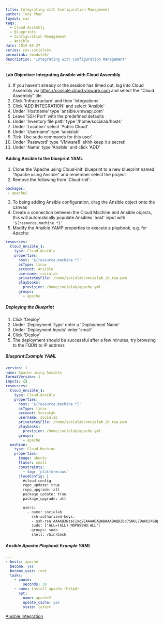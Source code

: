 ```yaml
---
title: Integrating with Configuration Management
author: Tony Phan
layout: cas
tags:
  - Cloud Assembly
  - Blueprints
  - Configuration Management
  - Ansible
date: 2019-05-27
series: cas-socialabs
permalink: /module5/
description: 'Integrating with Configuration Management'
---
```


#### Lab Objective: Integrating Ansible with Cloud Assembly
1.  If you haven't already or the session has timed out, log into Cloud Assembly via <https://console.cloud.vmware.com> and select the "Cloud Assembly" tile.
2.  Click 'Infrastructure' and then 'Integrations'
3.  Click 'ADD INTEGRATION' and select 'Ansible'
4.  Under 'Hostname' type 'ansible.vmwapj.com'
5.  Leave 'SSH Port' with the predefined defaults
6.  Under 'Inventory file path' type '/home/socialab/hosts'
7.  Under 'Location' select 'Public Cloud'
8.  Under 'Username' type 'socialab'
9.  Tick 'Use sudo commands for this user'
10. Under 'Password' type 'VMware1!' shhh keep it a secret!
11. Under 'Name' type 'Ansible' and click 'ADD'  

#### Adding Ansible to the blueprint YAML
1.  Clone the 'Apache using Cloud-init' blueprint to a new blueprint named "Apache using Ansible" and remember select the project
2.  Remove the following from 'Cloud-init':
```yaml
packages:
 - apache2
```
3.  To being adding Ansible configuration, drag the Ansible object onto the canvas
4.  Create a connection between the Cloud Machine and Ansible objects, this will automatically populate Ansibles 'host' input with `'${resource.machine.*}'`
5.  Modify the Ansible YAMP properties to execute a playbook, e.g. for Apache:
```yaml
resources:
  Cloud_Ansible_1:
    type: Cloud.Ansible
    properties:
      host: '${resource.machine.*}'
      osType: linux
      account: Ansible
      username: socialab
      privateKeyFile: /home/socialab/socialab_id_rsa.pem
      playbooks:
        provision: /home/socialab/apache.yml
      groups:
        - apache
```

##### Deploying the Blueprint
1.  Click 'Deploy'
2.  Under 'Deployment Type' enter a 'Deployment Name'
3.  Under 'Deployment Inputs' enter 'small'
4.  Click 'Deploy'
5.  The deployment should be successful after a few minutes, try browsing to the FQDN to IP address

##### Blueprint Example YAML
```yaml
version: 1
name: Apache using Ansible
formatVersion: 1
inputs: {}
resources:
  Cloud_Ansible_1:
    type: Cloud.Ansible
    properties:
      host: '${resource.machine.*}'
      osType: linux
      account: SociaLab
      username: socialab
      privateKeyFile: /home/socialab/socialab_id_rsa.pem
      playbooks:
        provision: /home/socialab/apache.yml
      groups:
        - apache
  machine:
    type: Cloud.Machine
    properties:
      image: ubuntu
      flavor: small
      constraints:
        - tag: 'platform:aws'
      cloudConfig: |
        #cloud-config
        repo_update: true
        repo_upgrade: all
        package_update: true
        package_upgrade: all

        users:
          - name: socialab
            ssh-authorized-keys:
            - ssh-rsa AAAAB3NzaC1yc2EAAAADAQABAAABAQDZ6c7SN6L7DuHO34SUpJAsisy9PJ1TkhiHCuJt3VzKOF0kZPrvDdV7pwU14pFR4jOopcH9Ukajc/BSGiuXuuh4wISKu/p22fH7uzThHav15YCONsgH3FNXCB3UIxkMU+RUOABMrplakoAHrNc2RDaEspwmyGbns6WI6RlNcILr//U6TdXKoht4k6x5S5FKe7GiDBXMePQwfknqWAroVZQiRSCXe0kYAz+Gh518U9IX0BeV5tjxL05QGp7HMCnggTCLA/bGc6rjK97Ujcjcs7MJU8LX0zEYxQeI/uCQzhKFvR3c1MKefjndxYNk6qSOTHyO1uj4/K0SHF62on2dpjZf
            sudo: ['ALL=(ALL) NOPASSWD:ALL']
            groups: sudo
            shell: /bin/bash
```

##### Ansible Apache Playbook Example YAML
```yaml
---
- hosts: apache
  become: yes
  become_user: root
  tasks:
    - pause:
        seconds: 30
    - name: install apache (httpd)
      apt:
        name: apache2
        update_cache: yes
        state: latest
```
[Ansible Integration](https://docs.vmware.com/en/VMware-Cloud-Assembly/services/Using-and-Managing/GUID-9244FFDE-2039-48F6-9CB1-93508FCAFA75.html?hWord=N4IghgNiBc4HYGcCWAjCBTEBfIA)
